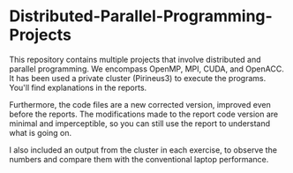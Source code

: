 # Distributed-Parallel-Programming-Projects
This repository contains multiple projects that involve distributed and parallel programming. We encompass OpenMP, MPI, CUDA, and OpenACC. It has been used a private cluster (Pirineus3) to execute the programs. You'll find explanations in the reports.

Furthermore, the code files are a new corrected version, improved even before the reports. The modifications made to the report code version are minimal and imperceptible, so you can still use the report to understand what is going on.

I also included an output from the cluster in each exercise, to observe the numbers and compare them with the conventional laptop performance.
